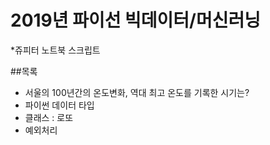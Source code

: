 # 2019년 파이선 빅데이터/머신러닝
*쥬피터 노트북 스크립트

##목록
- 서울의 100년간의 온도변화, 역대 최고 온도를 기록한 시기는?
- 파이썬 데이터 타입
- 클래스 : 로또
- 예외처리


